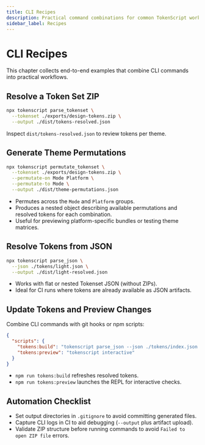 ```yaml
---
title: CLI Recipes
description: Practical command combinations for common TokenScript workflows.
sidebar_label: Recipes
---
```


# CLI Recipes

This chapter collects end-to-end examples that combine CLI commands into practical workflows.

## Resolve a Token Set ZIP

```bash
npx tokenscript parse_tokenset \
  --tokenset ./exports/design-tokens.zip \
  --output ./dist/tokens-resolved.json
```

Inspect `dist/tokens-resolved.json` to review tokens per theme.

## Generate Theme Permutations

```bash
npx tokenscript permutate_tokenset \
  --tokenset ./exports/design-tokens.zip \
  --permutate-on Mode Platform \
  --permutate-to Mode \
  --output ./dist/theme-permutations.json
```

- Permutes across the `Mode` and `Platform` groups.
- Produces a nested object describing available permutations and resolved tokens for each combination.
- Useful for previewing platform-specific bundles or testing theme matrices.

## Resolve Tokens from JSON

```bash
npx tokenscript parse_json \
  --json ./tokens/light.json \
  --output ./dist/light-resolved.json
```

- Works with flat or nested Tokenset JSON (without ZIPs).
- Ideal for CI runs where tokens are already available as JSON artifacts.

## Update Tokens and Preview Changes

Combine CLI commands with git hooks or npm scripts:

```json
{
  "scripts": {
    "tokens:build": "tokenscript parse_json --json ./tokens/index.json --output ./dist/tokens.json",
    "tokens:preview": "tokenscript interactive"
  }
}
```

- `npm run tokens:build` refreshes resolved tokens.
- `npm run tokens:preview` launches the REPL for interactive checks.

## Automation Checklist

- Set output directories in `.gitignore` to avoid committing generated files.
- Capture CLI logs in CI to aid debugging (`--output` plus artifact upload).
- Validate ZIP structure before running commands to avoid `Failed to open ZIP file` errors.
